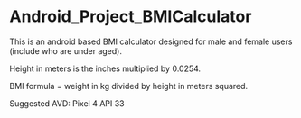 # Android_Project_BMICalculator

This is an android based BMI calculator designed for male and female users (include who are under aged).

Height in meters is the inches multiplied by 0.0254.

BMI formula = weight in kg divided by height in meters squared. 

Suggested AVD: Pixel 4 API 33

